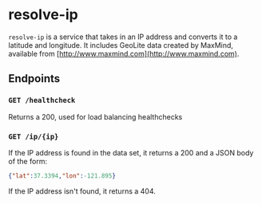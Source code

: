 # resolve-ip
`resolve-ip` is a service that takes in an IP address and converts it to a latitude and longitude.
It includes GeoLite data created by MaxMind, available from 
[http://www.maxmind.com](http://www.maxmind.com).

## Endpoints

### `GET /healthcheck`

Returns a 200, used for load balancing healthchecks

### `GET /ip/{ip}`

If the IP address is found in the data set, it returns a 200 and a JSON body of the form:

``` json
{"lat":37.3394,"lon":-121.895}
```

If the IP address isn't found, it returns a 404.
